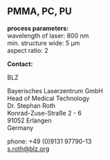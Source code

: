 ## PMMA, PC, PU

__process parameters:__  	
wavelength of laser:	800 nm  
min. structure wide:	5 µm  
aspect ratio:	2
<!--break-->
__Contact:__

BLZ

Bayerisches Laserzentrum GmbH  
Head of Medical Technology  
Dr. Stephan Roth   
Konrad-Zuse-Straße 2 - 6  
91052 Erlangen  
Germany  

phone: +49 (0)9131 97790-13  
s.roth@blz.org